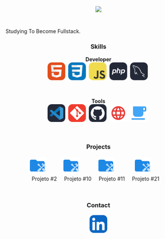<h1 align='center'><img src='https://img001.prntscr.com/file/img001/1X8Bn5yDTR-R8O-sRzfWfw.png'></h1><br>
Studying To Become Fullstack.

<h3 align='center'>Skills</h3>

<p align="center">
    <b>Developer</b><br>
    <img src='https://github.com/tandpfun/skill-icons/raw/main/icons/HTML.svg' width='48'>&nbsp;
    <img src='https://github.com/tandpfun/skill-icons/raw/main/icons/CSS.svg' width='48'>&nbsp;
    <img src='https://github.com/tandpfun/skill-icons/raw/main/icons/JavaScript.svg' width='48'>&nbsp;
    <img src="https://github.com/tandpfun/skill-icons/raw/main/icons/PHP-Dark.svg" width="48">&nbsp;
    <img src="https://github.com/tandpfun/skill-icons/raw/main/icons/MySQL-Dark.svg" width="48">&nbsp;
</p><br>

<p align="center">
    <b>Tools</b><br>
    <img src="https://github.com/tandpfun/skill-icons/raw/main/icons/VSCode-Dark.svg" width="48">&nbsp;
    <img src="https://github.com/tandpfun/skill-icons/blob/main/icons/Git.svg" width='48'>&nbsp;
    <img src="https://github.com/tandpfun/skill-icons/blob/main/icons/Github-Dark.svg" width='48'>&nbsp;
    <img src="https://github.com/PKief/vscode-material-icon-theme/blob/main/icons/http.svg" width='48'>&nbsp;
    <img src="https://github.com/PKief/vscode-material-icon-theme/blob/main/icons/coffee.svg" width='48'>&nbsp;
    
</p><br>

<h3 align='center'>Projects</h3>

<p align="center">
    <a href="https://github.com/Njeskj/Projeto-2" target="_blank"><img src="https://github.com/PKief/vscode-material-icon-theme/blob/main/icons/folder-project.svg" width="48"></a>&nbsp;&nbsp;&nbsp;&nbsp;&nbsp;&nbsp;&nbsp;&nbsp;&nbsp;&nbsp;
    <a href="https://github.com/Njeskj/Projeto-10" target="_blank"><img src="https://github.com/PKief/vscode-material-icon-theme/blob/main/icons/folder-project.svg" width="48"></a>&nbsp;&nbsp;&nbsp;&nbsp;&nbsp;&nbsp;&nbsp;&nbsp;&nbsp;&nbsp;&nbsp;
    <a href="https://github.com/Njeskj/Projeto-11" target="_blank"><img src="https://github.com/PKief/vscode-material-icon-theme/blob/main/icons/folder-project.svg" width="48"></a>&nbsp;&nbsp;&nbsp;&nbsp;&nbsp;&nbsp;&nbsp;&nbsp;&nbsp;&nbsp;&nbsp;&nbsp;
    <a href="https://github.com/Njeskj/Projeto_21" target="_blank"><img src="https://github.com/PKief/vscode-material-icon-theme/blob/main/icons/folder-project.svg" width="48"></a>&nbsp;&nbsp;&nbsp;&nbsp;&nbsp;&nbsp;&nbsp;&nbsp;&nbsp;&nbsp;&nbsp;&nbsp;
    <br>
    Projeto #2&nbsp;&nbsp;&nbsp;&nbsp;
    Projeto #10&nbsp;&nbsp;&nbsp;&nbsp;
    Projeto #11&nbsp;&nbsp;&nbsp;&nbsp;
    Projeto #21&nbsp;&nbsp;&nbsp;&nbsp;
</p><br>

<h3 align='center'>Contact</h3>

<p align="center">
<a href="https://www.linkedin.com/in/israel-macedo-008177269/" target="_blank"><img src="https://github.com/tandpfun/skill-icons/raw/main/icons/LinkedIn.svg" width="48"></a>
</p>
